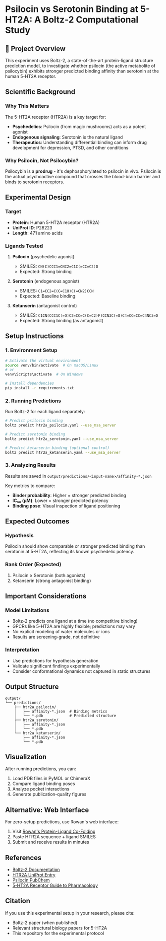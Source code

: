 # Psilocin vs Serotonin Binding at 5-HT2A: A Boltz-2 Computational Study

## 🎯 Project Overview

This experiment uses Boltz-2, a state-of-the-art protein-ligand structure prediction model, to investigate whether psilocin (the active metabolite of psilocybin) exhibits stronger predicted binding affinity than serotonin at the human 5-HT2A receptor.

## Scientific Background

### Why This Matters
The 5-HT2A receptor (HTR2A) is a key target for:
- **Psychedelics**: Psilocin (from magic mushrooms) acts as a potent agonist
- **Endogenous signaling**: Serotonin is the natural ligand
- **Therapeutics**: Understanding differential binding can inform drug development for depression, PTSD, and other conditions

### Why Psilocin, Not Psilocybin?
Psilocybin is a **prodrug** - it's dephosphorylated to psilocin in vivo. Psilocin is the actual psychoactive compound that crosses the blood-brain barrier and binds to serotonin receptors.

## Experimental Design

### Target
- **Protein**: Human 5-HT2A receptor (HTR2A)
- **UniProt ID**: P28223
- **Length**: 471 amino acids

### Ligands Tested

1. **Psilocin** (psychedelic agonist)
   - SMILES: `CN(C)CCC1=CNC2=C1C(=CC=C2)O`
   - Expected: Strong binding

2. **Serotonin** (endogenous agonist)
   - SMILES: `C1=CC2=C(C=C1O)C(=CN2)CCN`
   - Expected: Baseline binding

3. **Ketanserin** (antagonist control)
   - SMILES: `C1CN(CCC1C(=O)C2=CC=C(C=C2)F)CCN3C(=O)C4=CC=CC=C4NC3=O`
   - Expected: Strong binding (as antagonist)

## Setup Instructions

### 1. Environment Setup
```bash
# Activate the virtual environment
source venv/bin/activate  # On macOS/Linux
# or
venv\Scripts\activate  # On Windows

# Install dependencies
pip install -r requirements.txt
```

### 2. Running Predictions

Run Boltz-2 for each ligand separately:

```bash
# Predict psilocin binding
boltz predict htr2a_psilocin.yaml --use_msa_server

# Predict serotonin binding
boltz predict htr2a_serotonin.yaml --use_msa_server

# Predict ketanserin binding (optional control)
boltz predict htr2a_ketanserin.yaml --use_msa_server
```

### 3. Analyzing Results

Results are saved in `output/predictions/<input-name>/affinity-*.json`

Key metrics to compare:
- **Binder probability**: Higher = stronger predicted binding
- **IC₅₀ (µM)**: Lower = stronger predicted potency
- **Binding pose**: Visual inspection of ligand positioning

## Expected Outcomes

### Hypothesis
Psilocin should show comparable or stronger predicted binding than serotonin at 5-HT2A, reflecting its known psychedelic potency.

### Rank Order (Expected)
1. Psilocin ≥ Serotonin (both agonists)
2. Ketanserin (strong antagonist binding)

## Important Considerations

### Model Limitations
- Boltz-2 predicts one ligand at a time (no competitive binding)
- GPCRs like 5-HT2A are highly flexible; predictions may vary
- No explicit modeling of water molecules or ions
- Results are screening-grade, not definitive

### Interpretation
- Use predictions for hypothesis generation
- Validate significant findings experimentally
- Consider conformational dynamics not captured in static structures

## Output Structure
```
output/
└── predictions/
    ├── htr2a_psilocin/
    │   ├── affinity-*.json  # Binding metrics
    │   └── *.pdb            # Predicted structure
    ├── htr2a_serotonin/
    │   ├── affinity-*.json
    │   └── *.pdb
    └── htr2a_ketanserin/
        ├── affinity-*.json
        └── *.pdb
```

## Visualization

After running predictions, you can:
1. Load PDB files in PyMOL or ChimeraX
2. Compare ligand binding poses
3. Analyze pocket interactions
4. Generate publication-quality figures

## Alternative: Web Interface

For zero-setup predictions, use Rowan's web interface:
1. Visit [Rowan's Protein-Ligand Co-Folding](https://rowansci.com/)
2. Paste HTR2A sequence + ligand SMILES
3. Submit and receive results in minutes

## References

- [Boltz-2 Documentation](https://github.com/rowancomputing/boltz)
- [HTR2A UniProt Entry](https://www.uniprot.org/uniprotkb/P28223)
- [Psilocin PubChem](https://pubchem.ncbi.nlm.nih.gov/)
- [5-HT2A Receptor Guide to Pharmacology](https://www.guidetopharmacology.org/)

## Citation

If you use this experimental setup in your research, please cite:
- Boltz-2 paper (when published)
- Relevant structural biology papers for 5-HT2A
- This repository for the experimental protocol